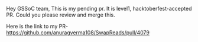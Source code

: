 Hey GSSoC team,
This is my pending pr. It is level1, hacktoberfest-accepted PR.
Could you please review and merge this.

Here is the link to my PR-
https://github.com/anuragverma108/SwapReads/pull/4079
